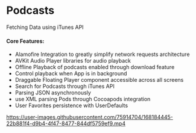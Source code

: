 # Podcasts
Fetching Data using iTunes API

#### Core Features: 

- Alamofire Integration to greatly simplify network requests architecture
- AVKit Audio Player libraries for audio playback
- Offline Playback of podcasts enabled through download feature
- Control playback when App is in background
- Draggable Floating Player component accessible across all screens
- Search for Podcasts through iTunes API
- Parsing JSON asynchronously
- use XML parsing Pods through Cocoapods integration
- User Favorites persistence with UserDefaults


https://user-images.githubusercontent.com/75914704/168184445-22b881f4-d9b4-4f47-8477-844df5759ef9.mp4
